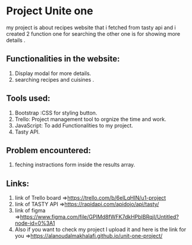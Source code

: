 # Project Unite one 

my project is about recipes website that i fetched from tasty api and i created 2 function 
one for searching the other one is for showing more details .

## Functionalities in the website:
1. Display modal for more details.
2. searching recipes and cuisines .

## Tools used:
1. Bootstrap :CSS for styling button.
2. Trello: Project management tool to orgnize the time and work.
3. JavaScript: To add Functionalities to my project.
4. Tasty API.

## Problem encountered:
1. feching instractions form inside the results array.

## Links:
1. link of Trello board =>https://trello.com/b/6eILqHIN/u1-project
2. link of TASTY API =>https://rapidapi.com/apidojo/api/tasty/
3. link of figma =>https://www.figma.com/file/GPIMd8fWFK7dkHPbIBRqjI/Untitled?node-id=0%3A1
4. Also if you want to check my project I upload it and here is the link for you =>https://alanoudalmakhalafi.github.io/unit-one-project/


